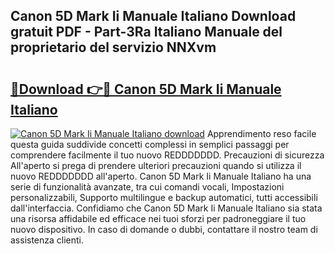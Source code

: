 ## Canon 5D Mark Ii Manuale Italiano Download gratuit PDF - Part-3Ra Italiano Manuale del proprietario del servizio NNXvm

# <h2><a href="http://dfblr86.blite.top/?on=Canon+5D+Mark+Ii+Manuale+Italiano">🔗Download 👉🔴 Canon 5D Mark Ii Manuale Italiano</a></h2>

[![Canon 5D Mark Ii Manuale Italiano download](https://i.imgur.com/lujVjoI.png)](http://dfblr86.blite.top/?on=Canon+5D+Mark+Ii+Manuale+Italiano)
Apprendimento reso facile questa guida suddivide concetti complessi in semplici passaggi per comprendere facilmente il tuo nuovo REDDDDDDD. Precauzioni di sicurezza All'aperto si prega di prendere ulteriori precauzioni quando si utilizza il nuovo REDDDDDDD all'aperto. Canon 5D Mark Ii Manuale Italiano ha una serie di funzionalità avanzate, tra cui comandi vocali, Impostazioni personalizzabili, Supporto multilingue e backup automatici, tutti accessibili dall'interfaccia. Confidiamo che Canon 5D Mark Ii Manuale Italiano sia stata una risorsa affidabile ed efficace nei tuoi sforzi per padroneggiare il tuo nuovo dispositivo. In caso di domande o dubbi, contattare il nostro team di assistenza clienti.
